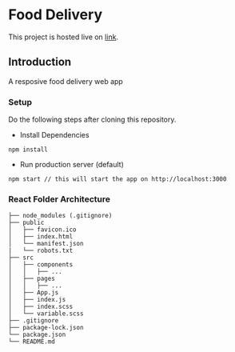 # Food Delivery

This project is hosted live on [link](https://food-delivery-tau.vercel.app).

## Introduction

A resposive food delivery web app 

### Setup

Do the following steps after cloning this repository.

- Install Dependencies
```
npm install
```

- Run production server (default)
```
npm start // this will start the app on http://localhost:3000
```

### React Folder Architecture

```
├── node_modules (.gitignore)
├── public
│   ├── favicon.ico
│   ├── index.html
│   └── manifest.json
|   └── robots.txt
├── src
│   ├── components
│   │   ├── ...
│   ├── pages
│   │   ├── ...
│   ├── App.js
│   ├── index.js
│   ├── index.scss
│   └── variable.scss
├── .gitignore
├── package-lock.json
└── package.json
└── README.md
```




